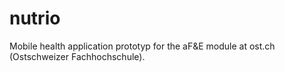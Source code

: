 # nutrio
Mobile health application prototyp for the aF&E module at ost.ch (Ostschweizer Fachhochschule).
